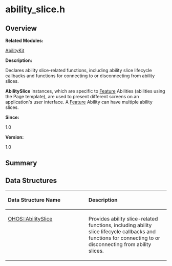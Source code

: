 # ability\_slice.h<a name="EN-US_TOPIC_0000001054799559"></a>

## **Overview**<a name="section319435165084828"></a>

**Related Modules:**

[AbilityKit](abilitykit.md)

**Description:**

Declares ability slice-related functions, including ability slice lifecycle callbacks and functions for connecting to or disconnecting from ability slices. 

**AbilitySlice**  instances, which are specific to  [Feature](feature.md)  Abilities \(abilities using the Page template\), are used to present different screens on an application's user interface. A  [Feature](feature.md)  Ability can have multiple ability slices.

**Since:**

1.0

**Version:**

1.0

## **Summary**<a name="section1254718992084828"></a>

## Data Structures<a name="nested-classes"></a>

<a name="table192066632084828"></a>
<table><thead align="left"><tr id="row498012586084828"><th class="cellrowborder" valign="top" width="50%" id="mcps1.1.3.1.1"><p id="p1002127809084828"><a name="p1002127809084828"></a><a name="p1002127809084828"></a>Data Structure Name</p>
</th>
<th class="cellrowborder" valign="top" width="50%" id="mcps1.1.3.1.2"><p id="p1915581339084828"><a name="p1915581339084828"></a><a name="p1915581339084828"></a>Description</p>
</th>
</tr>
</thead>
<tbody><tr id="row1295313911084828"><td class="cellrowborder" valign="top" width="50%" headers="mcps1.1.3.1.1 "><p id="p196096149084828"><a name="p196096149084828"></a><a name="p196096149084828"></a><a href="ohos-abilityslice.md">OHOS::AbilitySlice</a></p>
</td>
<td class="cellrowborder" valign="top" width="50%" headers="mcps1.1.3.1.2 "><p id="p1087935694084828"><a name="p1087935694084828"></a><a name="p1087935694084828"></a>Provides ability slice-related functions, including ability slice lifecycle callbacks and functions for connecting to or disconnecting from ability slices. </p>
</td>
</tr>
</tbody>
</table>


